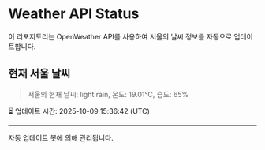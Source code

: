 
# Weather API Status

이 리포지토리는 OpenWeather API를 사용하여 서울의 날씨 정보를 자동으로 업데이트합니다.

## 현재 서울 날씨
> 서울의 현재 날씨: light rain, 온도: 19.01°C, 습도: 65%

⏳ 업데이트 시간: 2025-10-09 15:36:42 (UTC)

---
자동 업데이트 봇에 의해 관리됩니다.
